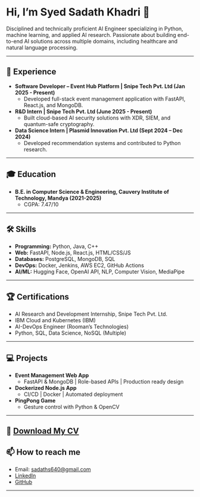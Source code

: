 # Hi, I’m Syed Sadath Khadri 👋

Disciplined and technically proficient AI Engineer specializing in Python, machine learning, and applied AI research. Passionate about building end-to-end AI solutions across multiple domains, including healthcare and natural language processing.

---

## 🚀 Experience
- **Software Developer – Event Hub Platform | Snipe Tech Pvt. Ltd (Jan 2025 - Present)**
  - Developed full-stack event management application with FastAPI, React.js, and MongoDB.
- **R&D Intern | Snipe Tech Pvt. Ltd (June 2025 - Present)**
  - Built cloud-based AI security solutions with XDR, SIEM, and quantum-safe cryptography.
- **Data Science Intern | Plasmid Innovation Pvt. Ltd (Sept 2024 – Dec 2024)**
  - Developed recommendation systems and contributed to Python research.

---

## 🎓 Education

- **B.E. in Computer Science & Engineering, Cauvery Institute of Technology, Mandya (2021-2025)**
  - CGPA: 7.47/10

---

## 🛠️ Skills

- **Programming:** Python, Java, C++
- **Web:** FastAPI, Node.js, React.js, HTML/CSS/JS
- **Databases:** PostgreSQL, MongoDB, SQL
- **DevOps:** Docker, Jenkins, AWS EC2, GitHub Actions
- **AI/ML:** Hugging Face, OpenAI API, NLP, Computer Vision, MediaPipe

---

## 🏆 Certifications

- AI Research and Development Internship, Snipe Tech Pvt. Ltd.
- IBM Cloud and Kubernetes (IBM)
- AI-DevOps Engineer (Rooman’s Technologies)
- Python, SQL, Data Science, NoSQL (Multiple)

---

## 💻 Projects

- **Event Management Web App**
  - FastAPI & MongoDB | Role-based APIs | Production ready design
- **Dockerized Node.js App**
  - CI/CD | Docker | Automated deployment
- **PingPong Game**
  - Gesture control with Python & OpenCV

---

## 📄 [Download My CV](link_to_your_CV_or_upload_it_as_a_repository_file)

## 📫 How to reach me

- Email: sadaths640@gmail.com
- [LinkedIn](https://www.linkedin.com/in/syed-sadath-576274234/)
- [GitHub](https://github.com/Sadath08)

---
